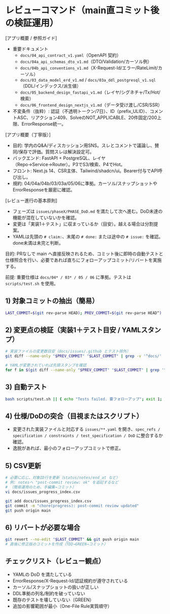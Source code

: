 # レビューコマンド（main直コミット後の検証運用）

[アプリ概要 / 参照ガイド]
- 重要ドキュメント
  - `docs/04_api_contract_v1.yaml`（OpenAPI 契約）
  - `docs/04a_api_schemas_dto_v1.md`（DTO/Validation/カーソル例）
  - `docs/04b_api_conventions_v1.md`（X-Request-Id/エラー/RateLimit/カーソル）
  - `docs/03_data_model_erd_v1.md` / `docs/03a_ddl_postgresql_v1.sql`（DDL/インデックス/派生値）
  - `docs/05_backend_design_fastapi_v1.md`（レイヤ/シグネチャ/Tx/Hot/検索）
  - `docs/06_frontend_design_nextjs_v1.md`（データ受け渡し/CSR/SSR）
- 不変条件（抜粋）: 認証（不透明トークン/7日）、ID（prefix_ULID）、コメントASC、リアクション409、SolveのNOT_APPLICABLE、20件固定/200上限、ErrorResponse統一。

[アプリ概要（丁寧版）]
- 目的: 学内のQ&A/ディスカッション用SNS。スレとコメントで議論し、賛同/保存で評価。質問スレは解決設定可。
- バックエンド: FastAPI + PostgreSQL、レイヤ（Repo→Service→Router）。P3でS3/検索、P4でHot。
- フロント: Next.js 14、CSR主体、Tailwind/shadcn/ui。Bearer付与でAPI呼び出し。
- 規約: 04/04a/04b/03/03a/05/06に準拠。カーソル/スナップショットやErrorResponseを厳密に確認。

[レビュー進行の基本原則]
- フェーズは `issues/phaseX/PHASE_DoD.md` を満たして次へ進む。DoD未達の機能が混在していないかを確認。
- 変更は「実装1＋テスト」に収まっているか（目安）。越える場合は分割提案。
- YAMLは先頭の `# claim:`、末尾の `# done:` または途中の `# issue:` を確認。done未満は未完と判断。

目的: PRなしで main へ直接反映されるため、コミット後に即時の自動テストと仕様照合を行い、必要であれば直ちにフォローアップコミット/リバートを実施する。

前提: 重要仕様は `docs/04* / 03* / 05 / 06` に準拠。テストは `scripts/test.sh` を使用。

## 1) 対象コミットの抽出（簡易）
```bash
LAST_COMMIT=$(git rev-parse HEAD); PREV_COMMIT=$(git rev-parse HEAD^)
```

## 2) 変更点の検証（実装1＋テスト目安 / YAMLスタンプ）
```bash
# 実装ファイルの変更数目安（docs/issues/.github とテスト除外）
git diff --name-only "$PREV_COMMIT" "$LAST_COMMIT" | grep -v '^docs/' | grep -v '^issues/' | grep -v '^\.github/' | grep -v '^backend/tests/' | grep -v '^frontend/__tests__/' | wc -l

# YAMLが変更されていれば先頭スタンプを確認
for f in $(git diff --name-only "$PREV_COMMIT" "$LAST_COMMIT" | grep '^issues/.*\.yaml$' || true); do head -n 10 "$f" | grep -q '^# claim:' && echo "claim OK in $f" || echo "no claim in $f (許容)"; done
```

## 3) 自動テスト
```bash
bash scripts/test.sh || { echo "Tests failed. 要フォローアップ"; exit 1; }
```

## 4) 仕様/DoDの突合（目視またはスクリプト）
- 変更された実装ファイルと対応する `issues/**.yaml` を開き、`spec_refs / specification / constraints / test_specification / DoD` に整合するか確認。
- 逸脱があれば、最小のフォローアップコミットで修正。

## 5) CSV更新
```bash
# 必要に応じ、対象ID行を更新（status/notes/end_at など）
# 例: notesへ "post-commit review: ok" を追記するなど
# （簡易運用のため、手編集→コミット）
vi docs/issues_progress_index.csv

git add docs/issues_progress_index.csv
git commit -m "chore(progress): post-commit review updated"
git push origin main
```

## 6) リバートが必要な場合
```bash
git revert --no-edit "$LAST_COMMIT" && git push origin main
# 直後に修正版のコミットを作成（TDD→GREEN→コミット）
```

## チェックリスト（レビュー観点）
- YAMLの DoD を満たしている
- ErrorResponse/X-Request-Id/認証規約が遵守されている
- カーソル/スナップショットの扱いが正しい
- DDL準拠の列名/制約を破っていない
- 既存のテストを壊していない（GREEN）
- 追加の影響範囲が最小（One-File Rule実質順守）
